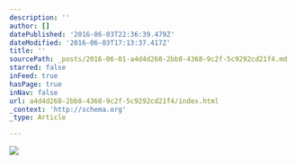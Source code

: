 ```yaml
---
description: ''
author: []
datePublished: '2016-06-03T22:36:39.479Z'
dateModified: '2016-06-03T17:13:37.417Z'
title: ''
sourcePath: _posts/2016-06-01-a4d4d268-2bb8-4368-9c2f-5c9292cd21f4.md
starred: false
inFeed: true
hasPage: true
inNav: false
url: a4d4d268-2bb8-4368-9c2f-5c9292cd21f4/index.html
_context: 'http://schema.org'
_type: Article

---
```

![](https://the-grid-user-content.s3-us-west-2.amazonaws.com/894fcb6c-2c60-45d4-81dd-53411e16f04e.jpg)